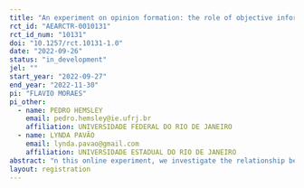 ```yaml
---
title: "An experiment on opinion formation: the role of objective information"
rct_id: "AEARCTR-0010131"
rct_id_num: "10131"
doi: "10.1257/rct.10131-1.0"
date: "2022-09-26"
status: "in_development"
jel: ""
start_year: "2022-09-27"
end_year: "2022-11-30"
pi: "FLAVIO MORAES"
pi_other:
  - name: PEDRO HEMSLEY
    email: pedro.hemsley@ie.ufrj.br
    affiliation: UNIVERSIDADE FEDERAL DO RIO DE JANEIRO
  - name: LYNDA PAVÃO
    email: lynda.pavao@gmail.com
    affiliation: UNIVERSIDADE ESTADUAL DO RIO DE JANEIRO
abstract: "n this online experiment, we investigate the relationship between mental health and opinion formation - specifically, we evaluate opinions about Covid-19. We set up the experiment on Qualtrics and hire around 600 respondents on Amazon Mechanical Turk, restricting to the United States. In the first stage, we collect basic socio demographic information about the subjects. In the second stage, we run a questionnaire to classify subjects either as psychopaths or non-psychopaths, and then split the sample in these two groups (in fact, there is a third group of subjects that do not belong to these two first groups due to limitations in the classification system - this is not relevant to the questions we will pose). Each group then undergoes two randomizations.  In the first one, the treatment group receives objective information about the Covid-19 pandemic, while the control group receives no such information. In the second randomization, the treatment group answers a questionnaire about their feelings - the aim is to allow them to express emotions freely, in a process known as affect labeling. The control group does not answer this questionnaire. Finally, all subjects answer questions about the Covid-19 pandemic. We try to answer the following questions: 1- Psychopaths have different opinions about Covid-19?; 2- Psychopaths use objective information differently?; 3- Psychopaths respond differently to affect labeling?; 4- Affect labeling affects the impact of object information on opinion formation, maybe differently in each group (psychopaths or non-psychopaths)?"
layout: registration
---
```



